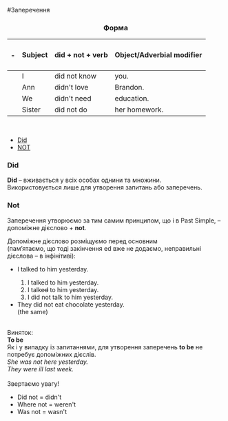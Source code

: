 #Заперечення

<center><h3>Форма</h3></center>

| <h4>-</h4> |Subject | did + not + verb | Object/Adverbial modifier |
| -- | -- | -- | --| 
| | I | did not know | you. |
| | Ann | didn't love | Brandon. |
| | We | didn't need | education. |
| | Sister | did not do | her homework. |
<br>

<ul class="nav nav-tabs">
<li class="active"><a data-toggle="tab" href="#home">Did</a></li>
 <li><a data-toggle="tab" href="#menu1">NOT</a></li>
 </ul>

<div class="tab-content">
  <div id="home" class="tab-pane fade in active">
    <h3>Did</h3>
    <p><b>Did</b> – вживається у всіх особах однини та множини.<br>
    Використовується лише для утворення запитань або заперечень.</p>
  </div>
  <div id="menu1" class="tab-pane fade">
    <h3>Not</h3>
    <p>Заперечення утворюємо за тим самим принципом, що і в Past Simple, – допоміжне дієслово + <b>not</b>.</p>
    <p>Допоміжне дієслово розміщуємо перед основним<br> (пам’ятаємо, що тоді закінчення <span class="p1">ed</span> вже не додаємо, неправильні дієслова – в інфінітиві):</p>
    <ul>
    <li>I talked to him yesterday.</li>
    <ol>
    <li>I talked to him yesterday.</li>
    <li>I talk<s>ed</s> to him yesterday.</li>
    <li>I did not talk to him yesterday.</li>
    </ol>
    <li>They did not eat chocolate yesterday.</li> (the same) 
    </ul>
   <br> 

<div class="exmpl-wrap">
<span class="exmpl">Виняток:</span>
<div class="exmpl-text">
<b>To be</b><br>
Як і у випадку із запитаннями, для утворення заперечень <b>to be</b> не потребує допоміжних дієслів.<br>
<i>She was not here yesterday.<br>
They were ill last week.</i>
</div>
</div>
<br>
<div class="add-wrap">
<span class="add">Звертаємо увагу!</span>
<div class="add-text">
<ul>
<li>Did not = didn't</li>
<li>Where not = weren't</li>
<li>Was not = wasn't</li>
</ul>
</div>
</div>
  </div>
</div>